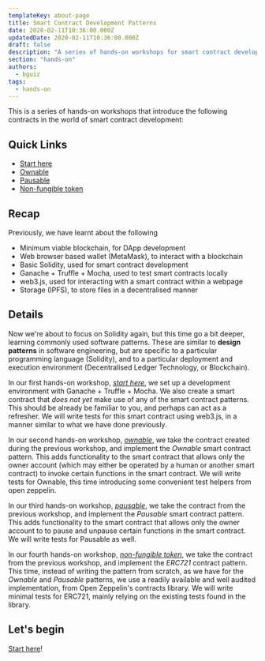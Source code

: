 ```yaml
---
templateKey: about-page
title: Smart Contract Development Patterns
date: 2020-02-11T10:36:00.000Z
updatedDate: 2020-02-11T10:36:00.000Z
draft: false
description: "A series of hands-on workshops for smart contract development patterns: Ownable, pausable, and non-fungible token"
section: "hands-on"
authors:
  - bguiz
tags:
  - hands-on
---
```


This is a series of hands-on workshops that introduce the following contracts in the world of smart contract development:

## Quick Links

- [Start here](./01-start-here/)
- [Ownable](./02-ownable/)
- [Pausable](./03-pausable/)
- [Non-fungible token](./04-non-fungible-token/)

## Recap

Previously, we have learnt about the following

- Minimum viable blockchain, for DApp development
- Web browser based wallet (MetaMask), to interact with a blockchain
- Basic Solidity, used for smart contract development
- Ganache + Truffle + Mocha, used to test smart contracts locally
- web3.js, used for interacting with a smart contract within a webpage
- Storage (IPFS), to store files in a decentralised manner

## Details

Now we're about to focus on Solidity again, but this time go a bit deeper, learning commonly used software patterns.
These are similar to **design patterns** in software engineering,
but are specific to a particular programming language (Solidity),
and to a particular deployment and execution environment (Decentralised Ledger Technology, or Blockchain).

In our first hands-on workshop, [*start here*](./01-start-here/),
we set up a development environment with Ganache + Truffle + Mocha.
We also create a smart contract that *does not yet* make use of
any of the smart contract patterns.
This should be already be familiar to you,
and perhaps can act as a refresher.
We will write tests for this smart contract using web3.js,
in a manner similar to what we have done previously.

In our second hands-on workshop, [*ownable*](./02-ownable),
we take the contract created during the previous workshop,
and implement the *Ownable* smart contract pattern.
This adds functionality to the smart contract that allows
only the owner account
(which may either be operated by a human or another smart contract)
to invoke certain functions in the smart contract.
We will write tests for Ownable,
this time introducing some convenient test helpers from open zeppelin.

In our third hands-on workshop, [*pausable*](./03-pausable),
we take the contract from the previous workshop,
and implement the *Pausable* smart contract pattern.
This adds functionality to the smart contract that allows only the
owner account to to pause and unpause certain functions in the smart contract.
We will write tests for Pausable as well.

In our fourth hands-on workshop, [*non-fungible token*](./04-non-fungible-token/),
we take the contract from the previous workshop,
and implement the *ERC721* contract pattern.
This time, instead of writing the pattern from scratch,
as we have for the *Ownable* and *Pausable* patterns,
we use a readily available and well audited implementation,
from Open Zeppelin's contracts library.
We will write minimal tests for ERC721,
mainly relying on the existing tests found in the library.

## Let's begin

[Start here](./01-start-here/)!
